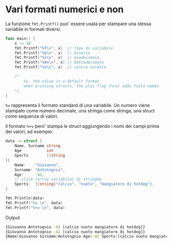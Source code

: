 # Vari formati numerici e non

La funzione `fmt.Printf()` puo' essere usata per stampare una stessa variabile in formati diversi.

```Go
func main() {
    x := 10
    fmt.Printf("%T\n", x)  // tipo di variabile
    fmt.Printf("%b\n", x)  // binario
    fmt.Printf("%x\n", x)  // esadecimale
    fmt.Printf("%#x\n", x) // 0xEsadecimale
    fmt.Printf("%v\n", x)  // valore normale

    /*
        %v	the value in a default format
        when printing structs, the plus flag (%+v) adds field names
    */
}
```

`%v` rappresenta il formato standard di una variabile. Un numero viene stampato come numero decimale, una stringa come stringa, una struct come sequenza di valori.

Il formato `%+v` pero' stampa le struct aggiungendo i nomi dei campi prima dei valori, ad esempio:

```Go
data := struct {
    Name, Surname string
    Age           int
    Sports        []string
}{
    Name:    "Giovanno",
    Surname: "Antotognio",
    Age:     -42,
    // slice (array variabile) di stringhe
    Sports:  []string{"calcio", "nuoto", "mangiatore di hotdog"},
}

fmt.Println(data)
fmt.Printf("%v \n", data)
fmt.Printf("%+v \n", data)
```

Output

```cmd
{Giovanno Antotognio -42 [calcio nuoto mangiatore di hotdog]}
{Giovanno Antotognio -42 [calcio nuoto mangiatore di hotdog]} 
{Name:Giovanno Surname:Antotognio Age:-42 Sports:[calcio nuoto mangiatore di hotdog]}
```
